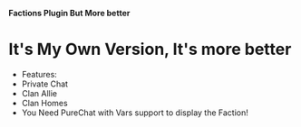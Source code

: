 **Factions Plugin But More better**

# It's My Own Version, It's more better


- Features:
- Private Chat
- Clan Allie
- Clan Homes
- You Need PureChat with Vars support to display the Faction!
